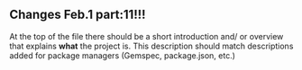 ## Changes Feb.1 part:11!!!

At the top of the file there should be a short introduction and/ or overview that explains **what** the project is. This description should match descriptions added for package managers (Gemspec, package.json, etc.)
